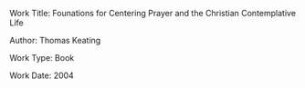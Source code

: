 Work Title: Founations for Centering Prayer and the Christian Contemplative Life

Author: Thomas Keating

Work Type: Book

Work Date: 2004
